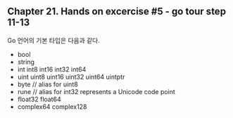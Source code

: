 
## Chapter 21. Hands on excercise #5 - go tour step 11-13

Go 언어의 기본 타입은 다음과 같다.

- bool
- string
- int  int8  int16  int32  int64
- uint uint8 uint16 uint32 uint64 uintptr
- byte // alias for uint8
- rune // alias for int32 represents a Unicode code point
- float32 float64
- complex64 complex128
